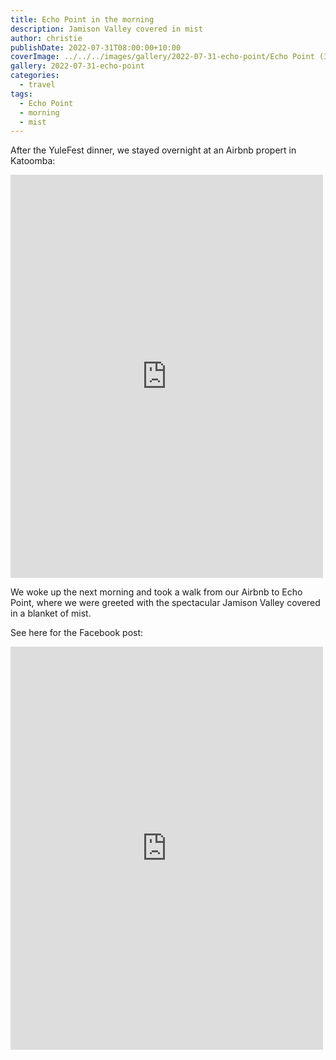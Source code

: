 ```yaml
---
title: Echo Point in the morning
description: Jamison Valley covered in mist
author: christie
publishDate: 2022-07-31T08:00:00+10:00
coverImage: ../../../images/gallery/2022-07-31-echo-point/Echo Point (3).jpeg
gallery: 2022-07-31-echo-point
categories:
  - travel
tags:
  - Echo Point
  - morning
  - mist
---
```


After the YuleFest dinner, we stayed overnight at an Airbnb propert in Katoomba:

<iframe src="https://www.facebook.com/plugins/post.php?href=https%3A%2F%2Fwww.facebook.com%2Fchris1.tham%2Fposts%2Fpfbid05viCwYM6NCwfRh8qavzydMMpUP8DJ6aYfjqUYm6s1CkFYpenNwAPWCQip3VXiaEdl&show_text=true&width=500" width="500" height="645" style="border:none;overflow:hidden" scrolling="no" frameborder="0" allowfullscreen="true" allow="autoplay; clipboard-write; encrypted-media; picture-in-picture; web-share"></iframe>

We woke up the next morning and took a walk from our Airbnb to
Echo Point, where we were greeted with the spectacular Jamison Valley covered
in a blanket of mist.

See here for the Facebook post:

<iframe src="https://www.facebook.com/plugins/post.php?href=https%3A%2F%2Fwww.facebook.com%2Fchris1.tham%2Fposts%2Fpfbid0pxpNKiZyBb72ut49ZTAGFeRjE4obNuUoExnbTYa3c2LxMW7AULLmToiqQQ9acJetl&show_text=true&width=500" width="500" height="645" style="border:none;overflow:hidden" scrolling="no" frameborder="0" allowfullscreen="true" allow="autoplay; clipboard-write; encrypted-media; picture-in-picture; web-share"></iframe>
